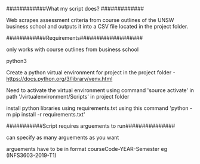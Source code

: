 ############What my script does? #############


Web scrapes assessment criteria from course outlines of the UNSW business school and outputs it into a CSV file located in the project folder. 




############Requirements###################

only works with course outlines from business school 

python3

Create a python virtual environment for project in the project folder - https://docs.python.org/3/library/venv.html

Need to activate the virtual environment using command 'source activate' in path '/virtualenvironment/Scripts' in project folder 

install python libraries using requirements.txt using this command 'python -m pip install -r requirements.txt'






###########Script requires arguements to run###############

can specify as many arguements as you want 

arguements have to be in format courseCode-YEAR-Semester eg (INFS3603-2019-T1)
